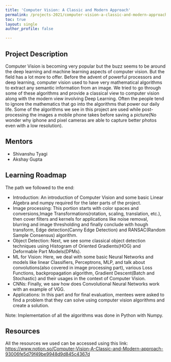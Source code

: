 ```yaml
---
title: 'Computer Vision: A Classic and Modern Approach'
permalink: /projects-2021/computer-vision-a-classic-and-modern-approach
toc: true
layout: single
author_profile: false

---
```


## Project Description
Computer Vision is becoming very popular but the buzz seems to be around the deep learning and machine learning aspects of computer vision. But the field has a lot more to offer. Before the advent of powerful processors and deep learning, computer vision used to have very mathematical algorithms to extract any semantic information from an image. We tried to go through some of these algorithms and provide a classical view to computer vision along with the modern view involving Deep Learning. Often the people tend to ignore the mathematics that go into the algorithms that power our daily life. Some of the algorithms we see in this project are used while post-processing the images a mobile phone takes before saving a picture(No wonder why iphone and pixel cameras are able to capture better photos even with a low resolution).

## Mentors
* Shivanshu Tyagi
* Akshay Gupta

## Learning Roadmap
The path we followed to the end:
* Introduction: An introduction of Computer Vision and some basic Linear Algebra and numpy required for the later parts of the project.
* Image processing: This portion starts with color spaces and conversions,Image Transformations(rotation, scaling, translation, etc.), then cover filters and kernels for applications like noise removal, blurring and image thresholding and finally conclude with hough transform, Edge detection(Canny Edge Detection) and RANSAC(Random Sample Consensus) algorithm.
* Object Detection: Next, we see some classical object detection techniques using Histogram of Oriented Gradients(HOG) and Deformable Part Models(DPMs). 
* ML for Vision: Here, we deal with some basic Neural Networks and models like linear Classifiers, Perceptrons, MLP, and talk about convolutions(also covered in image processing part), various Loss Functions, backpropagation algorithm, Gradient Descent(Batch and Stochastic) and their usages in the context of Computer Vision.
* CNNs: Finally, we saw how does Convolutional Neural Networks work with an example of VGG.
* Applications: In this part and for final evaluation, mentees were asked to find a problem that they can solve using computer vision algorithms and create a solution.

Note: Implementation of all the algorithms was done in Python with Numpy.


## Resources
All the resources we used can be accessed using this link: https://www.notion.so/Computer-Vision-A-Classic-and-Modern-approach-93006fe5d79f49be9948d9d845c4367d


